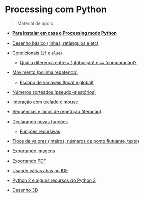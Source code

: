 # Processing com Python
> Material de apoio 

- **[Para instalar em casa o Processing modo Python](https://abav.lugaralgum.com/como-instalar-o-processing-modo-python/)**

- [Desenho básico (linhas, retângulos e etc)](desenho-basico_py.md)

- [Condicionais (`if` e `else`)](condicionais_py.md)
  - [Qual a diferença entre `=` (atribuição) e `==` (comparação)?](atribuicao-e-comparacao.md)

- [Movimento (bolinha rebatendo)](movimento_py.md)
  - [Escopo de variáveis (local e global)](escopo_py.md)

- [Números sorteados (pseudo-aleatórios)](numeros-aleatorios_py.md)
- [Interação com teclado e mouse](input_py.md)
- [Sequências e laços de repetição (iteração)](lacos_py.md) 

- [Declarando novas funções](funcoes_py.md)
  - [Funções recursivas](recursao.md)

- [Tipos de valores (inteiros, números de ponto flutuante, texto)](tipagem_py.md)

- [Exportando imagens](exportando_imagem.md)
- [Exportando PDF](exportando_pdf.md)

- [Usando várias abas no IDE](modulos.md)
- [Python 2 e alguns recursos do Python 3](futuro.md)

- [Desenho 3D](desenho-3D.md)

